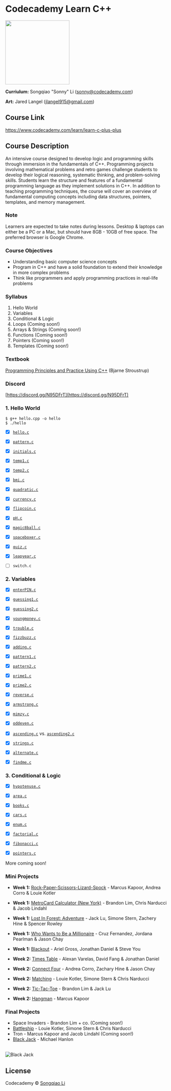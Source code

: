 # Codecademy Learn C++

<img src="https://github.com/sonnynomnom/codecademy-learn-c-plus-plus/blob/master/codecademy_logo.png" width=200;> 

**Curriulum:** Songqiao "Sonny" Li (sonny@codecademy.com) 

**Art:** Jared Langel (jlangel915@gmail.com)

## Course Link ##

https://www.codecademy.com/learn/learn-c-plus-plus

## Course Description ##

An intensive course designed to develop logic and programming skills through immersion in the fundamentals of C++. Programming projects involving mathematical problems and retro games challenge students to develop their logical reasoning, systematic thinking, and problem-solving skills. Students learn the structure and features of a fundamental programming language as they implement solutions in C++. In addition to teaching programming techniques, the course will cover an overview of fundamental computing concepts including data structures, pointers, templates, and memory management.

### Note ###

Learners are expected to take notes during lessons. Desktop & laptops can either be a PC or a Mac, but should have 8GB - 10GB of free space. The preferred browser is Google Chrome.

### Course Objectives ###

* Understanding basic computer science concepts
* Program in C++ and have a solid foundation to extend their knowledge in more complex problems
* Think like programmers and apply programming practices in real-life problems

### Syllabus ###

1. Hello World
2. Variables
3. Conditional & Logic
4. Loops (Coming soon!)
5. Arrays & Strings (Coming soon!)
6. Functions (Coming soon!)
7. Pointers (Coming soon!)
8. Templates (Coming soon!)

### Textbook ###

[Programming Principles and Practice Using C++](https://www.amazon.com/Programming-Principles-Practice-Using-C/dp/0321543726#customerReviews) (Bjarne Stroustrup)

### Discord ###

[https://discord.gg/N95DFrT](https://discord.gg/N95DFrT)  


### 1. Hello World ###

```
$ g++ hello.cpp -o hello
$ ./hello
```

- [x] [`hello.c`](Programs/hello.c)
- [x] [`pattern.c`](Programs/pattern.c)  
- [x] [`initials.c`](Programs/initials.c)

- [x] [`temp1.c`](Programs/temp1.c)
- [x] [`temp2.c`](Programs/temp2.c)
- [x] [`bmi.c`](Programs/bmi.c)
- [x] [`quadratic.c`](Programs/quadratic.c)
- [x] [`currency.c`](Programs/currency.c)

- [x] [`flipcoin.c`](Programs/flipcoin.c)
- [x] [`pH.c`](Programs/pH.c)
- [x] [`magic8ball.c`](Programs/magic8ball.c)
- [x] [`spaceboxer.c`](Programs/spaceboxer.c)
- [x] [`quiz.c`](Programs/quiz.c)

- [x] [`leapyear.c`](Programs/leapyear.c)
- [ ] `switch.c`

### 2. Variables ###

- [x] [`enterPIN.c`](Programs/enterPIN.c)
- [x] [`guessing1.c`](Programs/guessing1.c)
- [x] [`guessing2.c`](Programs/guessing2.c)

- [x] [`youngmoney.c`](Programs/youngmoney.c)
- [x] [`trouble.c`](Programs/trouble.c)
- [x] [`fizzbuzz.c`](Programs/fizzbuzz.c)
- [x] [`adding.c`](Programs/adding.c)

- [x] [`pattern1.c`](Programs/pattern1.c)
- [x] [`pattern2.c`](Programs/pattern2.c)

- [x] [`prime1.c`](Programs/prime1.c)
- [x] [`prime2.c`](Programs/prime2.c)

- [x] [`reverse.c`](Programs/reverse.c)
- [x] [`armstrong.c`](Programs/armstrong.c)

- [x] [`mimzy.c`](Programs/mimzy.c)
- [x] [`oddeven.c`](Programs/oddeven.c)

- [x] [`ascending.c`](Programs/ascending1.c) vs. [`ascending2.c`](Programs/ascending2.c)

- [x] [`strings.c`](Programs/strings.c)
- [x] [`alternate.c`](Programs/alternate.c)
- [x] [`findme.c`](Programs/findme.c)

### 3. Conditional & Logic ###

- [x] [`hypotenuse.c`](Programs/hypotenuse.c)
- [x] [`area.c`](Programs/area.c)

- [x] [`books.c`](Programs/books.c)
- [x] [`cars.c`](Programs/cars.c)

- [x] [`enum.c`](Programs/enum.c)

- [x] [`factorial.c`](Programs/factorial.c)
- [x] [`fibonacci.c`](Programs/fibonacci.c)

- [x] [`pointers.c`](Programs/pointers.c)

More coming soon!

### Mini Projects ###

* **Week 1:** [Rock-Paper-Scissors-Lizard-Spock](Projects/rockpaperscissors.c) - Marcus Kapoor, Andrea Corro & Louie Kotler
* **Week 1:** [MetroCard Calculator (New York)](Projects/metrocard.c) - Brandon Lim, Chris Narducci & Jacob Lindahl
* **Week 1:** [Lost In Forest: Adventure](Projects/lostinforest.c) - Jack Lu, Simone Stern, Zachery Hine & Spencer Rowley
* **Week 1:** [Who Wants to Be a Millionaire](Projects/millionaire.c) - Cruz Fernandez, Jordana Pearlman & Jason Chay
* **Week 1:** [Blackout](Projects/blackout.c) - Ariel Gross, Jonathan Daniel & Steve You

* **Week 2:** [Times Table](Projects/timestable.c) - Alexan Varelas, David Fang & Jonathan Daniel
* **Week 2:** [Connect Four](Projects/connectfour.c) - Andrea Corro, Zachary Hine & Jason Chay
* **Week 2:** [Matching](Projects/matching.c) - Louie Kotler, Simone Stern & Chris Narducci
* **Week 2:** [Tic-Tac-Toe](Projects/tictactoe.c) - Brandon Lim & Jack Lu
* **Week 2:** [Hangman](Projects/hangman.c) - Marcus Kapoor

### Final Projects ###

* Space Invaders - Brandon Lim + co. (Coming soon!)
* [Battleship](Projects/battleship.c) - Louie Kotler, Simone Stern & Chris Narducci
* Tron - Marcus Kapoor and Jacob Lindahl (Coming soon!)
* [Black Jack](Projects/blackjack.png) - Michael Hanlon
<br>

<img src="https://github.com/sonnynomnom/Introduction-to-Programming-in-C/blob/master/Projects/blackjack.png" alt="Black Jack" />

## License
Codecademy © [Songqiao Li](https://www.sonnyli.co)
